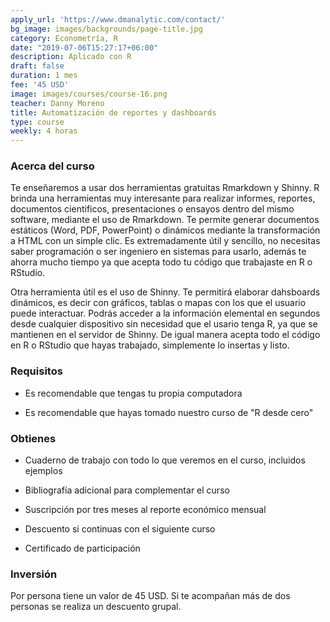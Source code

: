 ```yaml
---
apply_url: 'https://www.dmanalytic.com/contact/'
bg_image: images/backgrounds/page-title.jpg
category: Econometría, R
date: "2019-07-06T15:27:17+06:00"
description: Aplicado con R
draft: false
duration: 1 mes
fee: '45 USD'
image: images/courses/course-16.png
teacher: Danny Moreno
title: Automatización de reportes y dashboards
type: course
weekly: 4 horas
---
```


### Acerca del curso

Te enseñaremos a usar dos herramientas gratuitas Rmarkdown y Shinny. R brinda una herramientas muy interesante para realizar informes, reportes, documentos cientificos, presentaciones o ensayos dentro del mismo software, mediante el uso de Rmarkdown. Te permite generar documentos estáticos (Word, PDF, PowerPoint) o dinámicos mediante la transformación a HTML con un simple clic. Es extremadamente útil y sencillo, no necesitas saber programación o ser ingeniero en sistemas para usarlo, además te ahorra mucho tiempo ya que acepta todo tu código que trabajaste en R o RStudio.

Otra herramienta útil es el uso de Shinny. Te permitirá elaborar dahsboards dinámicos, es decir con gráficos, tablas o mapas con los que el usuario puede interactuar. Podrás acceder a la información elemental en segundos desde cualquier dispositivo sin necesidad que el usario tenga R, ya que se mantienen en el servidor de Shinny. De igual manera acepta todo el código en R o RStudio que hayas trabajado, simplemente lo insertas y listo.</p>

### Requisitos

* Es recomendable que tengas tu propia computadora

* Es recomendable que hayas tomado nuestro curso de "R desde cero"

### Obtienes

* Cuaderno de trabajo con todo lo que veremos en el curso, incluidos ejemplos

* Bibliografía adicional para complementar el curso

* Suscripción por tres meses al reporte económico mensual

* Descuento si continuas con el siguiente curso

* Certificado de participación


### Inversión

Por persona tiene un valor de 45 USD. Si te acompañan más de dos personas se realiza un descuento grupal.